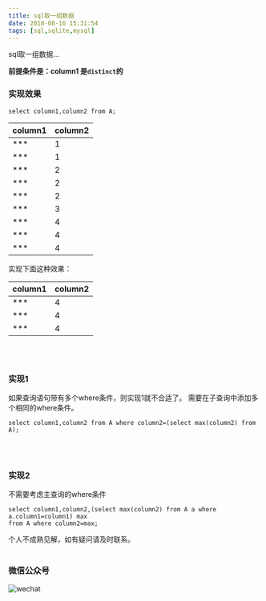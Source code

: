 ```yaml
---
title: sql取一组数据
date: 2018-08-16 15:31:54
tags: [sql,sqlite,mysql]
---
```

sql取一组数据...
<!--more-->

**前提条件是：column1 是`distinct`的**

### 实现效果
```prettyprint
select column1,column2 from A;
```
|  column1        |  column2  |
| :--------   | :-----  |
|***|1|
|***|1|
|***|2|
|***|2|
|***|2|
|***|3|
|***|4|
|***|4|
|***|4|

实现下面这种效果：

|  column1        |  column2  |
| :--------   | :-----  |
|***|4|
|***|4|
|***|4|

<br><br>

### 实现1
如果查询语句带有多个where条件，则实现1就不合适了。
需要在子查询中添加多个相同的where条件。

```prettyprint
select column1,column2 from A where column2=(select max(column2) from A);
```

<br><br>

### 实现2
不需要考虑主查询的where条件

```prettyprint
select column1,column2,(select max(column2) from A a where a.column1=column1) max
from A where column2=max;
```


个人不成熟见解，如有疑问请及时联系。
<br><br>
### 微信公众号
![wechat](https://user-images.githubusercontent.com/21979120/43175494-eabdbb26-8ff1-11e8-8c08-5309d9f5848c.png)
